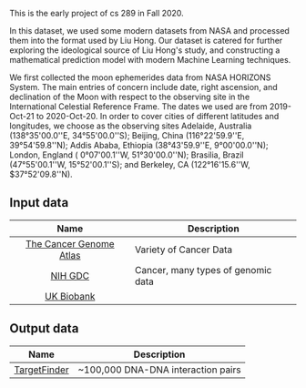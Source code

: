 This is the early project of cs 289 in Fall 2020. 

In this dataset, we used some modern datasets from NASA and processed them into the format used by Liu Hong. Our dataset is catered for further exploring the ideological source of Liu Hong's study, and constructing a mathematical prediction model with modern Machine Learning techniques.

We first collected the moon ephemerides data from NASA HORIZONS System. The main entries of concern include date, right ascension, and declination of the Moon with respect to the observing site in the International Celestial Reference Frame. The dates we used are from 2019-Oct-21 to 2020-Oct-20. In order to cover cities of different latitudes and longitudes, we choose as the observing sites Adelaide, Australia (138°35'00.0''E, 34°55'00.0''S); Beijing, China (116°22'59.9''E, 39°54'59.8''N); Addis Ababa, Ethiopia (38°43'59.9''E, 9°00'00.0''N); London, England ( 0°07'00.1''W, 51°30'00.0''N); Brasilia, Brazil (47°55'00.1''W, 15°52'00.1''S); and Berkeley, CA (122°16'15.6''W, $37°52'09.8''N).

## Input data
|Name | Description |
|:-:|---|
|[The Cancer Genome Atlas](https://cancergenome.nih.gov/)| Variety of Cancer Data  | 
|[NIH GDC](https://gdc-portal.nci.nih.gov/)| Cancer, many types of genomic data  |   
|[UK Biobank](http://www.ukbiobank.ac.uk/about-biobank-uk/) |   |   

## Output data
|Name | Description | 
|:-:|---|
|[TargetFinder](https://github.com/shwhalen/targetfinder)|~100,000 DNA-DNA interaction pairs | 

